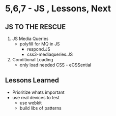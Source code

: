 # 5,6,7 - JS , Lessons, Next

## JS TO THE RESCUE
1. JS Media Queries
    * polyfill for MQ in JS
        - respond.JS
        - css3-mediaqueries.JS
2. Conditional Loading
    *  only load needed CSS - eCSSential

## Lessons Learned
*  Prioritize whats important
*  use real devices to test
    - use webkit
    - build libs of patterns


